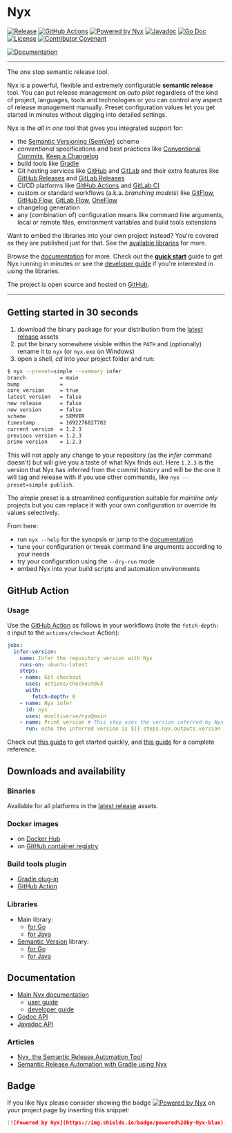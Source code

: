 # Nyx

[![Release](https://img.shields.io/github/v/release/mooltiverse/nyx?sort=semver)](https://github.com/mooltiverse/nyx/releases)
[![GitHub Actions](https://github.com/mooltiverse/nyx/actions/workflows/main.yml/badge.svg?branch=main)](https://github.com/mooltiverse/nyx/actions/workflows/main.yml)
[![Powered by Nyx](https://img.shields.io/badge/powered%20by-Nyx-blue)](https://github.com/mooltiverse/nyx)
[![Javadoc](https://javadoc.io/badge2/com.mooltiverse.oss.nyx/java/Javadoc.svg)](https://javadoc.io/doc/com.mooltiverse.oss.nyx/java)
[![Go Doc](https://godocs.io/github.com/mooltiverse/nyx/src/go/nyx?status.svg)](https://godocs.io/github.com/mooltiverse/nyx/src/go/nyx)
[![License](https://img.shields.io/badge/License-Apache%202.0-grey.svg)](LICENSE.md) [![Contributor Covenant](https://img.shields.io/badge/Contributor%20Covenant-v2.0%20adopted-grey.svg)](CODE_OF_CONDUCT.md)

[![Documentation](https://img.shields.io/static/v1?label=read%20the&message=documentation&color=blue&style=for-the-badge)](https://mooltiverse.github.io/nyx/)

----

The one stop semantic release tool.

Nyx is a powerful, flexible and extremely configurable **semantic release** tool. You can put release management on *auto pilot* regardless of the kind of project, languages, tools and technologies or you can control any aspect of release management manually. Preset configuration values let you get started in minutes without digging into detailed settings.

Nyx is the *all in one* tool that gives you integrated support for:

* the [Semantic Versioning (SemVer)](https://semver.org/) scheme
* *conventional* specifications and best practices like [Conventional Commits](https://www.conventionalcommits.org/), [Keep a Changelog](https://keepachangelog.com/)
* build tools like [Gradle](https://gradle.org/)
* Git hosting services like [GitHub](https://github.com/) and [GitLab](https://gitlab.com/) and their extra features like [GitHub Releases](https://docs.github.com/en/github/administering-a-repository/about-releases) and [GitLab Releases](https://docs.gitlab.com/ee/user/project/releases/)
* CI/CD platforms like [GitHub Actions](https://github.com/features/actions) and [GitLab CI](https://docs.gitlab.com/ee/ci/)
* custom or standard workflows (a.k.a. *branching models*) like [GitFlow](https://nvie.com/posts/a-successful-git-branching-model/), [GitHub Flow](https://help.github.com/en/github/collaborating-with-issues-and-pull-requests/github-flow), [GitLab Flow](https://docs.gitlab.com/ee/topics/gitlab_flow.html), [OneFlow](https://www.endoflineblog.com/oneflow-a-git-branching-model-and-workflow)
* changelog generation
* any (combination of) configuration means like command line arguments, local or remote files, environment variables and build tools extensions

Want to embed the libraries into your own project instead? You're covered as they are published just for that. See the [available libraries](#libraries) for more.

Browse the [documentation](https://mooltiverse.github.io/nyx/) for more. Check out the [**quick start**](https://mooltiverse.github.io/nyx/docs/user/quick-start/) guide to get Nyx running in minutes or see the [developer guide](https://mooltiverse.github.io/nyx/docs/developer/go/) if you're interested in using the libraries.

The project is open source and hosted on [GitHub](https://github.com/mooltiverse/nyx).

----

## Getting started in 30 seconds

1. download the binary package for your distribution from the [latest release](https://github.com/mooltiverse/nyx/releases/latest) assets
2. put the binary somewhere visible within the `PATH` and (optionally) rename it to `nyx` (or `nyx.exe` on Windows)
3. open a shell, *cd* into your project folder and run:

```bash
$ nyx --preset=simple --summary infer
branch           = main
bump             =
core version     = true
latest version   = false
new release      = false
new version      = false
scheme           = SEMVER
timestamp        = 1692276827782
current version  = 1.2.3
previous version = 1.2.3
prime version    = 1.2.3
```

This will not apply any change to your repository (as the *infer* command doesn't) but will give you a taste of what Nyx finds out. Here `1.2.3` is the version that Nyx has inferred from the commit history and will be the one it will tag and release with if you use other commands, like `nyx --preset=simple publish`.

The *simple* preset is a streamlined configuration suitable for *mainline only* projects but you can replace it with your own configuration or override its values selectively.

From here:

* run `nyx --help` for the synopsis or jump to the [documentation](https://mooltiverse.github.io/nyx/)
* tune your configuration or tweak command line arguments according to your needs
* try your configuration using the `--dry-run` mode
* embed Nyx into your build scripts and automation environments

## GitHub Action

### Usage

Use the [GitHub Action](./action.yml) as follows in your workflows (note the `fetch-depth: 0` input to the `actions/checkout` Action):

```yaml
jobs:
  infer-version:
    name: Infer the repository version with Nyx
    runs-on: ubuntu-latest
    steps:
    - name: Git checkout
      uses: actions/checkout@v3
      with:
        fetch-depth: 0
    - name: Nyx infer
      id: nyx
      uses: mooltiverse/nyx@main
    - name: Print version # This step uses the version inferred by Nyx
      run: echo the inferred version is ${{ steps.nyx.outputs.version }}
```

Check out [this guide](https://mooltiverse.github.io/nyx/docs/user/quick-start/github-action) to get started quickly, and [this guide](https://mooltiverse.github.io/nyx/docs/user/introduction/usage#using-the-github-action) for a complete reference.

## Downloads and availability

### Binaries

Available for all platforms in the [latest release](https://github.com/mooltiverse/nyx/releases/latest) assets.

### Docker images

* on [Docker Hub](https://hub.docker.com/repository/docker/mooltiverse/nyx)
* on [GitHub container registry](https://github.com/mooltiverse/nyx/pkgs/container/nyx)

### Build tools plugin

* [Gradle plug-in](https://plugins.gradle.org/plugin/com.mooltiverse.oss.nyx)
* [GitHub Action](#github-action)

### Libraries

* Main library:
  * [for Go](https://mooltiverse.github.io/nyx/docs/developer/go/nyx-main)
  * [for Java](https://mooltiverse.github.io/nyx/docs/developer/java/nyx-main)
* [Semantic Version](https://semver.org/) library:
  * [for Go](https://mooltiverse.github.io/nyx/docs/developer/go/semantic-version)
  * [for Java](https://mooltiverse.github.io/nyx/docs/developer/java/semantic-version)

## Documentation

* [Main Nyx documentation](https://mooltiverse.github.io/nyx/)
  * [user guide](https://mooltiverse.github.io/nyx/docs/user/quick-start/)
  * [developer guide](https://mooltiverse.github.io/nyx/docs/developer/go/)
* [Godoc API](https://godocs.io/github.com/mooltiverse/nyx/src/go/nyx)
* [Javadoc API](https://javadoc.io/doc/com.mooltiverse.oss.nyx/java)
  
### Articles

* [Nyx, the Semantic Release Automation Tool](https://levelup.gitconnected.com/nyx-the-semantic-release-automation-tool-4e2dfa949f38)
* [Semantic Release Automation with Gradle using Nyx](https://levelup.gitconnected.com/semantic-release-automation-with-gradle-using-nyx-ba345235a365)

## Badge

If you like Nyx please consider showing the badge [![Powered by Nyx](https://img.shields.io/badge/Powered%20by-Nyx-blue)](https://github.com/mooltiverse/nyx) on your project page by inserting this snippet:

```md
[![Powered by Nyx](https://img.shields.io/badge/powered%20by-Nyx-blue)](https://github.com/mooltiverse/nyx)
```
